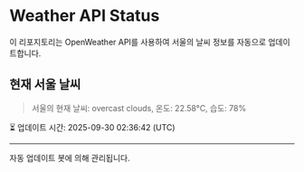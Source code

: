 
# Weather API Status

이 리포지토리는 OpenWeather API를 사용하여 서울의 날씨 정보를 자동으로 업데이트합니다.

## 현재 서울 날씨
> 서울의 현재 날씨: overcast clouds, 온도: 22.58°C, 습도: 78%

⏳ 업데이트 시간: 2025-09-30 02:36:42 (UTC)

---
자동 업데이트 봇에 의해 관리됩니다.

